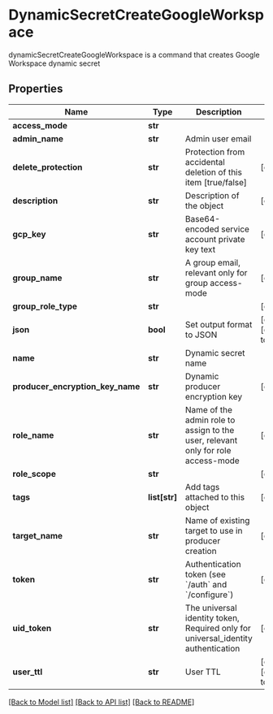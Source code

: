 # DynamicSecretCreateGoogleWorkspace

dynamicSecretCreateGoogleWorkspace is a command that creates Google Workspace dynamic secret
## Properties
Name | Type | Description | Notes
------------ | ------------- | ------------- | -------------
**access_mode** | **str** |  | 
**admin_name** | **str** | Admin user email | 
**delete_protection** | **str** | Protection from accidental deletion of this item [true/false] | [optional] 
**description** | **str** | Description of the object | [optional] 
**gcp_key** | **str** | Base64-encoded service account private key text | [optional] 
**group_name** | **str** | A group email, relevant only for group access-mode | [optional] 
**group_role_type** | **str** |  | [optional] 
**json** | **bool** | Set output format to JSON | [optional] [default to False]
**name** | **str** | Dynamic secret name | 
**producer_encryption_key_name** | **str** | Dynamic producer encryption key | [optional] 
**role_name** | **str** | Name of the admin role to assign to the user, relevant only for role access-mode | [optional] 
**role_scope** | **str** |  | [optional] 
**tags** | **list[str]** | Add tags attached to this object | [optional] 
**target_name** | **str** | Name of existing target to use in producer creation | [optional] 
**token** | **str** | Authentication token (see &#x60;/auth&#x60; and &#x60;/configure&#x60;) | [optional] 
**uid_token** | **str** | The universal identity token, Required only for universal_identity authentication | [optional] 
**user_ttl** | **str** | User TTL | [optional] [default to '60m']

[[Back to Model list]](../README.md#documentation-for-models) [[Back to API list]](../README.md#documentation-for-api-endpoints) [[Back to README]](../README.md)


